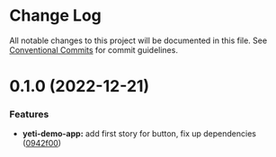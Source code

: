 # Change Log

All notable changes to this project will be documented in this file.
See [Conventional Commits](https://conventionalcommits.org) for commit guidelines.

# 0.1.0 (2022-12-21)

### Features

-   **yeti-demo-app:** add first story for button, fix up dependencies ([0942f00](https://personal/PavelPleshko/yeti-design/commits/0942f00c4830e86706c4bea463e8e05405915484))
